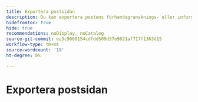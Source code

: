 ```yaml
---
title: Exportera postsidan
description: Du kan exportera postens förhandsgransknings- eller informationssida till Word.
hidefromtoc: true
hide: true
recommendations: noDisplay, noCatalog
source-git-commit: ec3c9668154cdfdd509d37e9621af717f1363d15
workflow-type: tm+mt
source-wordcount: '19'
ht-degree: 0%

---
```


<!--update the metadata with real information when making this available in TOC and in the left nav-->
<!--update the miniTOC and TOC when you make this public-->

# Exportera postsidan
